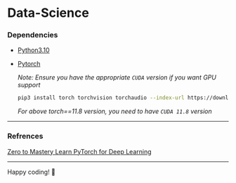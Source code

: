 # Data-Science

### Dependencies

- [Python3.10](https://www.python.org/downloads/release/python-3100/)
- [Pytorch](https://pytorch.org/)
    
  *Note: Ensure you have the appropriate `CUDA` version if you want GPU support*

  ```bash
  pip3 install torch torchvision torchaudio --index-url https://download.pytorch.org/whl/cu118
  ```
  *For above torch==11.8 version, you need to have `CUDA 11.8` version*
  
---
### Refrences
[Zero to Mastery Learn PyTorch for Deep Learning](https://www.learnpytorch.io/)
<!--Feel free to explore, contribute, or reach out for collaboration and discussions!-->
---
Happy coding! 🚀
